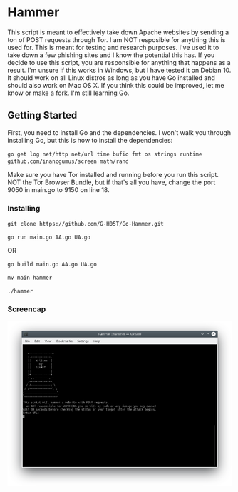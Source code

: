 # Hammer
This script is meant to effectively take down Apache websites by sending a ton of POST requests through Tor.
I am NOT resposible for anything this is used for. This is meant for testing and research purposes. I've used it to take down a few phishing sites and I know the potential this has.
If you decide to use this script, you are responsible for anything that happens as a result.
I'm unsure if this works in Windows, but I have tested it on Debian 10. It should work on all Linux distros as long as you have Go installed and should also work on Mac OS X.
If you think this could be improved, let me know or make a fork. I'm still learning Go.
## Getting Started
First, you need to install Go and the dependencies.
I won't walk you through installing Go, but this is how to install the dependencies:

```
go get log net/http net/url time bufio fmt os strings runtime github.com/inancgumus/screen math/rand
```

Make sure you have Tor installed and running before you run this script. NOT the Tor Browser Bundle, but if that's all you have, change the port 9050 in main.go to 9150 on line 18.
### Installing
```
git clone https://github.com/G-H05T/Go-Hammer.git
```

```
go run main.go AA.go UA.go
```

OR

```
go build main.go AA.go UA.go
```

```
mv main hammer
```

```
./hammer
```
### Screencap
![Hammer](https://github.com/G-H05T/Go-Hammer/blob/master/Hammer.png)

